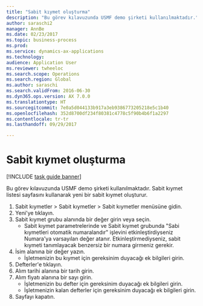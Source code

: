 ```yaml
--- 
title: "Sabit kıymet oluşturma"
description: "Bu görev kılavuzunda USMF demo şirketi kullanılmaktadır."
author: saraschi2
manager: AnnBe
ms.date: 02/23/2017
ms.topic: business-process
ms.prod: 
ms.service: dynamics-ax-applications
ms.technology: 
audience: Application User
ms.reviewer: twheeloc
ms.search.scope: Operations
ms.search.region: Global
ms.author: saraschi
ms.search.validFrom: 2016-06-30
ms.dyn365.ops.version: AX 7.0.0
ms.translationtype: HT
ms.sourcegitcommit: 7e0a5d044133b917a3eb9386773205218e5c1b40
ms.openlocfilehash: 352d8700df234f80381c4778c5f90b4b6f1a2297
ms.contentlocale: tr-tr
ms.lasthandoff: 09/29/2017

---
```

# <a name="create-a-fixed-asset"></a>Sabit kıymet oluşturma

[!INCLUDE [task guide banner](../../includes/task-guide-banner.md)]

Bu görev kılavuzunda USMF demo şirketi kullanılmaktadır.  Sabit kıymet listesi sayfasını kullanarak yeni bir sabit kıymet oluşturur.

1. Sabit kıymetler > Sabit kıymetler > Sabit kıymetler menüsüne gidin.
2. Yeni'ye tıklayın.
3. Sabit kıymet grubu alanında bir değer girin veya seçin.
    * Sabit kıymet parametrelerinde ve Sabit kıymet grubunda "Sabi kıymetleri otomatik numaralandır" işlevini etkinleştirdiyseniz Numara'ya varsayılan değer atanır.  Etkinleştirmediyseniz, sabit kıymeti tanımlayacak benzersiz bir numara girmeniz gerekir.  
4. İsim alanına bir değer yazın.
    * İşletmenizin bu kıymet için gereksinim duyacağı ek bilgileri girin.  
5. Defterler'e tıklayın.
6. Alım tarihi alanına bir tarih girin.
7. Alım fiyatı alanına bir sayı girin.
    * İşletmenizin bu defter için gereksinim duyacağı ek bilgileri girin.  
    * İşletmenizin kalan defterler için gereksinim duyacağı ek bilgileri girin.  
8. Sayfayı kapatın.


